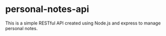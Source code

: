 # personal-notes-api
This is a simple RESTful API created using Node.js and express to manage personal notes.
